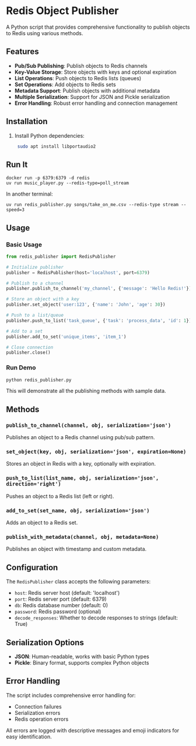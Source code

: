 # Redis Object Publisher

A Python script that provides comprehensive functionality to publish objects to Redis using various methods.

## Features

- **Pub/Sub Publishing**: Publish objects to Redis channels
- **Key-Value Storage**: Store objects with keys and optional expiration
- **List Operations**: Push objects to Redis lists (queues)
- **Set Operations**: Add objects to Redis sets
- **Metadata Support**: Publish objects with additional metadata
- **Multiple Serialization**: Support for JSON and Pickle serialization
- **Error Handling**: Robust error handling and connection management

## Installation

1. Install Python dependencies:
   ```bash
    sudo apt install libportaudio2
   ```

## Run It

```
docker run -p 6379:6379 -d redis
uv run music_player.py --redis-type=poll_stream
```

In another terminal:

```
uv run redis_publisher.py songs/take_on_me.csv --redis-type stream --speed=3
```

## Usage

### Basic Usage

```python
from redis_publisher import RedisPublisher

# Initialize publisher
publisher = RedisPublisher(host='localhost', port=6379)

# Publish to a channel
publisher.publish_to_channel('my_channel', {'message': 'Hello Redis!'})

# Store an object with a key
publisher.set_object('user:123', {'name': 'John', 'age': 30})

# Push to a list/queue
publisher.push_to_list('task_queue', {'task': 'process_data', 'id': 1})

# Add to a set
publisher.add_to_set('unique_items', 'item_1')

# Close connection
publisher.close()
```

### Run Demo

```bash
python redis_publisher.py
```

This will demonstrate all the publishing methods with sample data.

## Methods

### `publish_to_channel(channel, obj, serialization='json')`
Publishes an object to a Redis channel using pub/sub pattern.

### `set_object(key, obj, serialization='json', expiration=None)`
Stores an object in Redis with a key, optionally with expiration.

### `push_to_list(list_name, obj, serialization='json', direction='right')`
Pushes an object to a Redis list (left or right).

### `add_to_set(set_name, obj, serialization='json')`
Adds an object to a Redis set.

### `publish_with_metadata(channel, obj, metadata=None)`
Publishes an object with timestamp and custom metadata.

## Configuration

The `RedisPublisher` class accepts the following parameters:

- `host`: Redis server host (default: 'localhost')
- `port`: Redis server port (default: 6379)
- `db`: Redis database number (default: 0)
- `password`: Redis password (optional)
- `decode_responses`: Whether to decode responses to strings (default: True)

## Serialization Options

- **JSON**: Human-readable, works with basic Python types
- **Pickle**: Binary format, supports complex Python objects

## Error Handling

The script includes comprehensive error handling for:
- Connection failures
- Serialization errors
- Redis operation errors

All errors are logged with descriptive messages and emoji indicators for easy identification.

